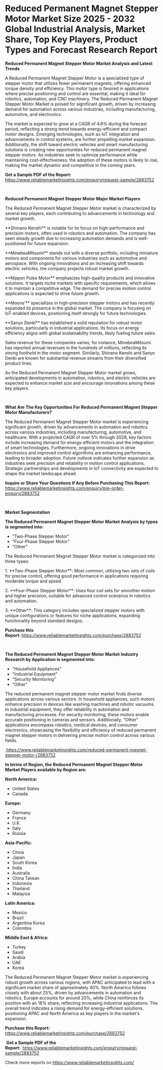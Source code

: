 <p><h1>Reduced Permanent Magnet Stepper Motor Market Size 2025 - 2032 Global Industrial Analysis, Market Share, Top Key Players, Product Types and Forecast Research Report</h1></p><p><strong>Reduced Permanent Magnet Stepper Motor Market Analysis and Latest Trends</strong></p>
<p><p>A Reduced Permanent Magnet Stepper Motor is a specialized type of stepper motor that utilizes fewer permanent magnets, offering enhanced torque density and efficiency. This motor type is favored in applications where precise positioning and control are essential, making it ideal for robotics, automation, and CNC machinery. The Reduced Permanent Magnet Stepper Motor Market is poised for significant growth, driven by increasing demand for automation across various industries, including manufacturing, automotive, and electronics.</p><p>The market is expected to grow at a CAGR of 4.6% during the forecast period, reflecting a strong trend towards energy-efficient and compact motor designs. Emerging technologies, such as IoT integration and advancements in control systems, are further propelling market expansion. Additionally, the shift toward electric vehicles and smart manufacturing solutions is creating new opportunities for reduced permanent magnet stepper motors. As industries seek to optimize performance while maintaining cost-effectiveness, the adoption of these motors is likely to rise, making the market dynamic and competitive in the coming years.</p></p>
<p><strong>Get a Sample PDF of the Report:&nbsp;</strong> <a href="https://www.reliablemarketinsights.com/enquiry/request-sample/2883752?utm_campaign=1938&utm_medium=2&utm_source=Github&utm_content=ia&utm_term=13032025&utm_id=reduced-permanent-magnet-stepper-motor">https://www.reliablemarketinsights.com/enquiry/request-sample/2883752</a></p>
<p>&nbsp;</p>
<p><strong>Reduced Permanent Magnet Stepper Motor Major Market Players</strong></p>
<p><p>The Reduced Permanent Magnet Stepper Motor market is characterized by several key players, each contributing to advancements in technology and market growth. </p><p>**Shinano Kenshi** is notable for its focus on high-performance and precision motors, often used in robotics and automation. The company has seen steady growth due to increasing automation demands and is well-positioned for future expansion.</p><p>**MinebeaMitsumi** stands out with a diverse portfolio, including miniature motors and components for various industries such as automotive and aerospace. With ongoing innovations and an increasing shift towards electric vehicles, the company projects robust market growth.</p><p>**Nippon Pulse Motor** emphasizes high-quality products and innovative solutions. It targets niche markets with specific requirements, which allows it to maintain a competitive edge. The demand for precise motion control applications is expected to drive future growth.</p><p>**Moons’** specializes in high-precision stepper motors and has recently expanded its presence in the global market. The company is focusing on IoT-enabled devices, positioning itself strongly for future technologies.</p><p>**Sanyo Denki** has established a solid reputation for robust motor solutions, particularly in industrial applications. Its focus on energy efficiency aligns with global sustainability trends, likely fueling future sales.</p><p>Sales revenue for these companies varies; for instance, MinebeaMitsumi has reported annual revenues in the hundreds of millions, reflecting its strong foothold in the motor segment. Similarly, Shinano Kenshi and Sanyo Denki are known for substantial revenue streams from their diversified product lines.</p><p>As the Reduced Permanent Magnet Stepper Motor market grows, anticipated developments in automation, robotics, and electric vehicles are expected to enhance market size and encourage innovations among these key players.</p></p>
<p>&nbsp;</p>
<p><strong>What Are The Key Opportunities For Reduced Permanent Magnet Stepper Motor Manufacturers?</strong></p>
<p><p>The Reduced Permanent Magnet Stepper Motor market is experiencing significant growth, driven by advancements in automation and robotics across various industries, including manufacturing, automotive, and healthcare. With a projected CAGR of over 5% through 2028, key factors include increasing demand for energy-efficient motors and the integration of smart technologies. Furthermore, ongoing innovations in drive electronics and improved control algorithms are enhancing performance, leading to broader adoption. Future outlook indicates further expansion as industries seek precision and reliability in motion control applications. Strategic partnerships and developments in IoT connectivity are expected to shape the market landscape ahead.</p></p>
<p><strong>Inquire or Share Your Questions If Any Before Purchasing This Report:</strong> <a href="https://www.reliablemarketinsights.com/enquiry/pre-order-enquiry/2883752?utm_campaign=1938&utm_medium=2&utm_source=Github&utm_content=ia&utm_term=13032025&utm_id=reduced-permanent-magnet-stepper-motor">https://www.reliablemarketinsights.com/enquiry/pre-order-enquiry/2883752</a></p>
<p>&nbsp;</p>
<p><strong>Market Segmentation</strong></p>
<p><strong>The Reduced Permanent Magnet Stepper Motor Market Analysis by types is segmented into:</strong></p>
<p><ul><li>"Two-Phase Stepper Motor"</li><li>"Four-Phase Stepper Motor"</li><li>"Other"</li></ul></p>
<p><p>The Reduced Permanent Magnet Stepper Motor market is categorized into three types: </p><p>1. **Two-Phase Stepper Motor**: Most common, utilizing two sets of coils for precise control, offering good performance in applications requiring moderate torque and speed. </p><p>   </p><p>2. **Four-Phase Stepper Motor**: Uses four coil sets for smoother motion and higher precision, suitable for advanced control scenarios in robotics and automation.</p><p>3. **Other**: This category includes specialized stepper motors with unique configurations or features for niche applications, expanding functionality beyond standard designs.</p></p>
<p><strong>Purchase this Report:&nbsp;</strong><a href="https://www.reliablemarketinsights.com/purchase/2883752?utm_campaign=1938&utm_medium=2&utm_source=Github&utm_content=ia&utm_term=13032025&utm_id=reduced-permanent-magnet-stepper-motor">https://www.reliablemarketinsights.com/purchase/2883752</a></p>
<p>&nbsp;</p>
<p><strong>The Reduced Permanent Magnet Stepper Motor Market Industry Research by Application is segmented into:</strong></p>
<p><ul><li>"Household Appliances"</li><li>"Industrial Equipment"</li><li>"Security Monitoring"</li><li>"Other"</li></ul></p>
<p><p>The reduced permanent magnet stepper motor market finds diverse applications across various sectors. In household appliances, such motors enhance precision in devices like washing machines and robotic vacuums. In industrial equipment, they offer reliability in automation and manufacturing processes. For security monitoring, these motors enable accurate positioning in cameras and sensors. Additionally, "Other" applications encompass robotics, medical devices, and consumer electronics, showcasing the flexibility and efficiency of reduced permanent magnet stepper motors in delivering precise motion control across various fields.</p></p>
<p><a href="https://www.reliablemarketinsights.com/reduced-permanent-magnet-stepper-motor-r2883752?utm_campaign=1938&utm_medium=2&utm_source=Github&utm_content=ia&utm_term=13032025&utm_id=reduced-permanent-magnet-stepper-motor">&nbsp;https://www.reliablemarketinsights.com/reduced-permanent-magnet-stepper-motor-r2883752</a></p>
<p><strong>In terms of Region, the Reduced Permanent Magnet Stepper Motor Market Players available by Region are:</strong></p>
<p>
    <p> <strong> North America: </strong>
        <ul>
            <li>United States</li>
            <li>Canada</li>
        </ul>
        </p> 
    <p> <strong> Europe: </strong>
        <ul>
            <li>Germany</li>
            <li>France</li>
            <li>U.K.</li>
            <li>Italy</li>
            <li>Russia</li>
        </ul>
        </p> 
    <p> <strong> Asia-Pacific: </strong>
        <ul>
            <li>China</li>
            <li>Japan</li>
            <li>South Korea</li>
            <li>India</li>
            <li>Australia</li>
            <li>China Taiwan</li>
            <li>Indonesia</li>
            <li>Thailand</li>
            <li>Malaysia</li>
        </ul>
        </p> 
    <p> <strong> Latin America: </strong>
        <ul>
            <li>Mexico</li>
            <li>Brazil</li>
            <li>Argentina Korea</li>
            <li>Colombia</li>
        </ul>
        </p> 
    <p> <strong> Middle East & Africa: </strong>
        <ul>
            <li>Turkey</li>
            <li>Saudi</li>
            <li>Arabia</li>
            <li>UAE</li>
            <li>Korea</li>
        </ul>
    </p>
    </p>
<p><p>The Reduced Permanent Magnet Stepper Motor market is experiencing robust growth across various regions, with APAC anticipated to lead with a significant market share of approximately 40%. North America follows closely with about 25%, driven by advancements in automation and robotics. Europe accounts for around 20%, while China reinforces its position with an 18% share, reflecting increasing industrial applications. The overall trend indicates a rising demand for energy-efficient solutions, positioning APAC and North America as key players in the market's expansion.</p></p>
<p><strong>Purchase this Report: </strong><a href="https://www.reliablemarketinsights.com/purchase/2883752?utm_campaign=1938&utm_medium=2&utm_source=Github&utm_content=ia&utm_term=13032025&utm_id=reduced-permanent-magnet-stepper-motor">https://www.reliablemarketinsights.com/purchase/2883752</a></p>
<p>&nbsp;<strong>Get a Sample PDF of the Report:&nbsp;&nbsp;</strong><a href="https://www.reliablemarketinsights.com/enquiry/request-sample/2883752?utm_campaign=1938&utm_medium=2&utm_source=Github&utm_content=ia&utm_term=13032025&utm_id=reduced-permanent-magnet-stepper-motor">https://www.reliablemarketinsights.com/enquiry/request-sample/2883752</a></p>
<p><strong></strong></p>
<p>Check more reports on <a href="https://www.reliablemarketinsights.com/?utm_campaign=1938&utm_medium=2&utm_source=Github&utm_content=ia&utm_term=13032025&utm_id=reduced-permanent-magnet-stepper-motor">https://www.reliablemarketinsights.com/</a></p>